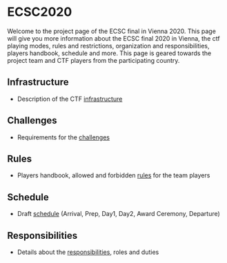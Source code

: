 # ECSC2020
Welcome to the project page of the ECSC final in Vienna 2020. This page will give you more information about the ECSC final 2020 in Vienna, the ctf playing modes, rules and restrictions, organization and responsibilities, players handbook, schedule and more. This page is geared towards the project team and CTF players from the participating country. 

## Infrastructure
* Description of the CTF [infrastructure](./Infrastructure.md) 

## Challenges
* Requirements for the [challenges](./Challenges.md)

## Rules
* Players handbook, allowed and forbidden [rules](./Rules.md) for the team players

## Schedule
* Draft [schedule](./schedule.md) (Arrival, Prep, Day1, Day2, Award Ceremony, Departure)

## Responsibilities
* Details about the [responsibilities](./Responsibilities.md), roles and duties







